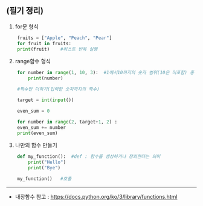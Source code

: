 ## (필기 정리)

1. for문 형식

```python
    fruits = ["Apple", "Peach", "Pear"]
    for fruit in fruits:
    print(fruit)    #리스트 반복 실행
```

2. range함수 형식

```python
    for number in range(1, 10, 3):  #1에서10까지의 숫자 범위(10은 미포함) 중 3씩 증가
        print(number)   
```
```python
    #짝수만 더하기(입력한 숫자까지의 짝수)

    target = int(input())

    even_sum = 0

    for number in range(2, target+1, 2) :
    even_sum += number
    print(even_sum)
```

3. 나만의 함수 만들기

```python
    def my_function():  #def : 함수를 생성하거나 정의한다는 의미
        print("Hello")
        print("Bye")

    my_function()   #호출
```




------------------------------------------------------------

- 내장함수 참고 : https://docs.python.org/ko/3/library/functions.html